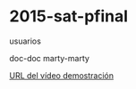 # 2015-sat-pfinal

usuarios

doc-doc
marty-marty

<a href="https://www.youtube.com/watch?v=D9-R8VKnybc&t=36s">URL del vídeo demostración</a>
